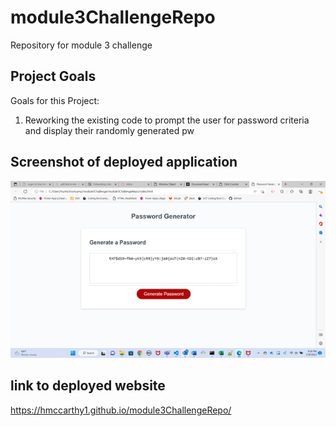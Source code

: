 # module3ChallengeRepo

Repository for module 3 challenge

## Project Goals

Goals for this Project: 
1. Reworking the existing code to prompt the user for password criteria and display their randomly generated pw

## Screenshot of deployed application

![SSofdeployed](./assets/Picture1.png)


## link to deployed website

https://hmccarthy1.github.io/module3ChallengeRepo/
